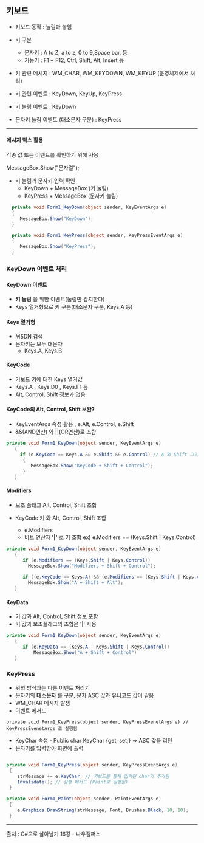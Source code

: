 ## 키보드

* 키보드 동작 : 눌림과 놓임

* 키 구분 
  * 문자키 : A to Z, a to z, 0 to 9,Space bar, 등
  * 기능키 : F1 ~ F12, Ctrl, Shift, Alt, Insert 등
  
* 키 관련 메시지 : WM_CHAR, WM_KEYDOWN, WM_KEYUP (운영체제에서 처리)

* 키 관련 이벤트 : KeyDown, KeyUp, KeyPress

* 키 눌림 이벤트 : KeyDown

* 문자키 눌림 이벤트 (대소문자 구분) : KeyPress

---

#### 메시지 박스 활용
각종 값 또는 이벤트를 확인하기 위해 사용

MessageBox.Show("문자열");

* 키 눌림과 문자키 입력 확인
  * KeyDown + MessageBox (키 눌림)
  * KeyPress + MessageBox (문자키 눌림)
  
```c#
  private void Form1_KeyDown(object sender, KeyEventArgs e)
  {
     MessageBox.Show("KeyDown");
  }

  private void Form1_KeyPress(object sender, KeyPressEventArgs e)
  {
     MessageBox.Show("KeyPress");
  }
```

### KeyDown 이벤트 처리

#### KeyDown 이벤트

* **키 눌림** 을 위한 이벤트(눌림만 감지한다)
* Keys 열거형으로 키 구분(대소문자 구분, Keys.A 등)

#### Keys 열거형

* MSDN 검색
* 문자키는 모두 대문자
  * Keys.A, Keys.B

#### KeyCode
* 키보드 키에 대한 Keys 열거값
* Keys.A , Keys.D0 , Keys.F1 등
* Alt, Control, Shift 정보가 없음

#### KeyCode의 Alt, Control, Shift 보완?
* KeyEventArgs 속성 활용 , e.Alt, e.Control, e.Shift
* &&(AND연산) 와 ||(OR연산)로 조합

```c#
private void Form1_KeyDown(object sender, KeyEventArgs e)
   {
     if (e.KeyCode == Keys.A && e.Shift && e.Control) // A 와 Shift 그리고 Control을 동시에 눌렀나?
      {
         MessageBox.Show("KeyCode + Shift + Control");
      }
   }
```

#### Modifiers

* 보조 플래그 Alt, Control, Shift 조합

* KeyCode 키 와 Alt, Control, Shift 조합
  * e.Modifiers
  * 비트 연산자 **'|'** 로 키 조합 ex) e.Modifiers == (Keys.Shift | Keys.Control)
  
```c#
private void Form1_KeyDown(object sender, KeyEventArgs e)
   {
      if (e.Modifiers == (Keys.Shift | Keys.Control))
        MessageBox.Show("Modifiers + Shift + Control");
        
      if ((e.KeyCode == Keys.A) && (e.Modifiers == (Keys.Shift | Keys.Alt)))
        MessageBox.Show("A + Shift + Alt");
   }
```

#### KeyData
* 키 값과 Alt, Control, Shift 정보 포함
* 키 값과 보조플래그의 조합은 '|' 사용

```c#
private void Form1_KeyDown(object sender, KeyEventArgs e)
   {
      if (e.KeyData == (Keys.A | Keys.Shift | Keys.Control))
          MessageBox.Show("A + Shift + Control")
   }
```

### KeyPress

* 위의 방식과는 다른 이벤트 처리기
* 문자키의 **대소문자** 를 구분, 문자 ASC 값과 유니코드 값이 같음
* WM_CHAR 메시지 발생
* 이벤트 메서드
```
private void Form1_KeyPress(object sender, KeyPressEvenetArgs e) // KeyPressEvenetArgs 로 실행됨
```

* KeyChar 속성 - Public char KeyChar {get; set;} => ASC  값을 리턴
* 문자키를 입력받아 화면에 출력

```C#

private void Form1_KeyPress(object sender, KeyPressEventArgs e)
 {
    strMessage += e.KeyChar; // 키보드를 통해 입력된 char가 추가됨
    Invalidate(); // 실행 메서드 (Paint로 실행됨)
 }
 
private void Form1_Paint(object sender, PaintEventArgs e)
 {
    e.Graphics.DrawString(strMessage, Font, Brushes.Black, 10, 10);
 }
```
---

출처 : C#으로 살아남기 16강 - 나우캠퍼스

